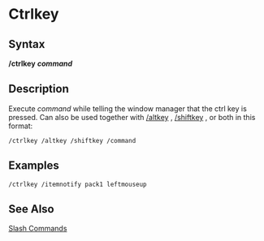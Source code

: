 # Ctrlkey

## Syntax

**/ctrlkey** _**command**_

## Description

Execute _command_ while telling the window manager that the ctrl key is pressed. Can also be used together with [/altkey](altkey.md) , [/shiftkey](shiftkey.md) , or both in this format:

```text
/ctrlkey /altkey /shiftkey /command
```

## Examples

```text
/ctrlkey /itemnotify pack1 leftmouseup
```

## See Also

[Slash Commands](./)

